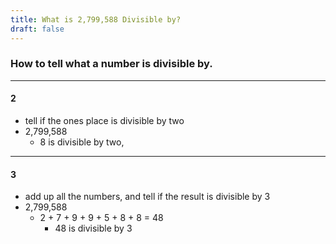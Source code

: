 ```yaml
---
title: What is 2,799,588 Divisible by?
draft: false
---
```


### How to tell what a number is divisible by.
---

#### 2
  - tell if the ones place is divisible by two
  - 2,799,588
    - 8 is divisible by two,
---

#### 3
  - add up all the numbers, and tell if the result is divisible by 3
  - 2,799,588
    - 2 + 7 + 9 + 9 + 5 + 8 + 8 = 48
      - 48 is divisible by 3
    
